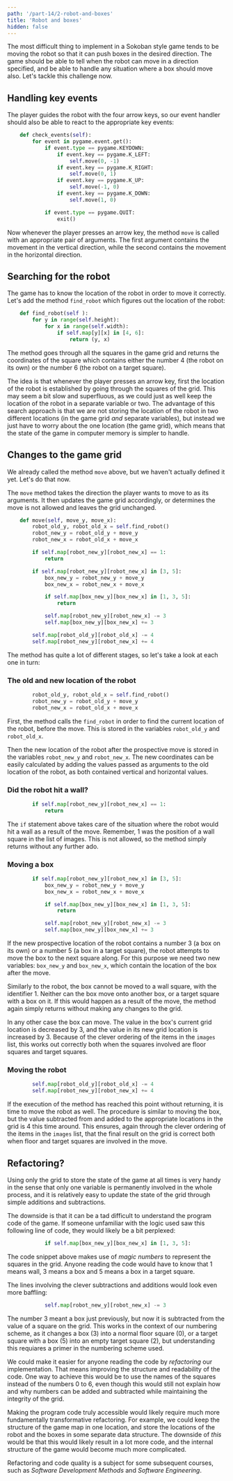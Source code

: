 ```yaml
---
path: '/part-14/2-robot-and-boxes'
title: 'Robot and boxes'
hidden: false
---
```


The most difficult thing to implement in a Sokoban style game tends to be moving the robot so that it can push boxes in the desired direction. The game should be able to tell when the robot can move in a direction specified, and be able to handle any situation where a box should move also. Let's tackle this challenge now.

## Handling key events

The player guides the robot with the four arrow keys, so our event handler should also be able to react to the appropriate key events:

```python
    def check_events(self):
        for event in pygame.event.get():
            if event.type == pygame.KEYDOWN:
                if event.key == pygame.K_LEFT:
                    self.move(0, -1)
                if event.key == pygame.K_RIGHT:
                    self.move(0, 1)
                if event.key == pygame.K_UP:
                    self.move(-1, 0)
                if event.key == pygame.K_DOWN:
                    self.move(1, 0)

            if event.type == pygame.QUIT:
                exit()
```

Now whenever the player presses an arrow key, the method `move` is called with an appropriate pair of arguments. The first argument contains the movement in the vertical direction, while the second contains the movement in the horizontal direction.

## Searching for the robot

The game has to know the location of the robot in order to move it correctly. Let's add the method `find_robot` which figures out the location of the robot:

```python
    def find_robot(self ):
        for y in range(self.height):
            for x in range(self.width):
                if self.map[y][x] in [4, 6]:
                    return (y, x)
```

The method goes through all the squares in the game grid and returns the coordinates of the square which contains either the number 4 (the robot on its own) or the number 6 (the robot on a target square).

The idea is that whenever the player presses an arrow key, first the location of the robot is established by going through the squares of the grid. This may seem a bit slow and superfluous, as we could just as well keep the location of the robot in a separate variable or two. The advantage of this search approach is that we are not storing the location of the robot in two different locations (in the game grid _and_ separate variables), but instead we just have to worry about the one location (the game grid), which means that the state of the game in computer memory is simpler to handle.

## Changes to the game grid

We already called the method `move` above, but we haven't actually defined it yet. Let's do that now.

The `move` method takes the direction the player wants to move to as its arguments. It then updates the game grid accordingly, or determines the move is not allowed and leaves the grid unchanged.

```python
    def move(self, move_y, move_x):
        robot_old_y, robot_old_x = self.find_robot() 
        robot_new_y = robot_old_y + move_y
        robot_new_x = robot_old_x + move_x

        if self.map[robot_new_y][robot_new_x] == 1:
            return

        if self.map[robot_new_y][robot_new_x] in [3, 5]:
            box_new_y = robot_new_y + move_y
            box_new_x = robot_new_x + move_x

            if self.map[box_new_y][box_new_x] in [1, 3, 5]:
                return

            self.map[robot_new_y][robot_new_x] -= 3
            self.map[box_new_y][box_new_x] += 3

        self.map[robot_old_y][robot_old_x] -= 4
        self.map[robot_new_y][robot_new_x] += 4
```

The method has quite a lot of different stages, so let's take a look at each one in turn:

### The old and new location of the robot

```python
        robot_old_y, robot_old_x = self.find_robot() 
        robot_new_y = robot_old_y + move_y
        robot_new_x = robot_old_x + move_x
```

First, the method calls the `find_robot` in order to find the current location of the robot, before the move. This is stored in the variables `robot_old_y` and `robot_old_x`.

Then the new location of the robot after the prospective move is stored in the variables `robot_new_y` and `robot_new_x`. The new coordinates can be easily calculated by adding the values passed as arguments to the old location of the robot, as both contained vertical and horizontal values.

### Did the robot hit a wall?

```python
        if self.map[robot_new_y][robot_new_x] == 1:
            return
```

The `if` statement above takes care of the situation where the robot would hit a wall as a result of the move. Remember, 1 was the position of a wall square in the list of images. This is not allowed, so the method simply returns without any further ado.

### Moving a box

```python
        if self.map[robot_new_y][robot_new_x] in [3, 5]:
            box_new_y = robot_new_y + move_y
            box_new_x = robot_new_x + move_x

            if self.map[box_new_y][box_new_x] in [1, 3, 5]:
                return

            self.map[robot_new_y][robot_new_x] -= 3
            self.map[box_new_y][box_new_x] += 3
```

If the new prospective location of the robot contains a number 3 (a box on its own) or a number 5 (a box in a target square), the robot attempts to move the box to the next square along. For this purpose we need two new variables: `box_new_y` and `box_new_x`, which contain the location of the box after the move.

Similarly to the robot, the box cannot be moved to a wall square, with the identifier 1. Neither can the box move onto another box, or a target square with a box on it. If this would happen as a result of the move, the method again simply returns without making any changes to the grid.

In any other case the box can move. The value in the box's current grid location is decreased by 3, and the value in its new grid location is increased by 3. Because of the clever ordering of the items in the `images` list, this works out correctly both when the squares involved are floor squares and target squares.

### Moving the robot

```python
        self.map[robot_old_y][robot_old_x] -= 4
        self.map[robot_new_y][robot_new_x] += 4
```

If the execution of the method has reached this point without returning, it is time to move the robot as well. The procedure is similar to moving the box, but the value subtracted from and added to the appropriate locations in the grid is 4 this time around. This ensures, again through the clever ordering of the items in the `images` list, that the final result on the grid is correct both when floor and target squares are involved in the move.

## Refactoring?

Using only the grid to store the state of the game at all times is very handy in the sense that only one variable is permanently involved in the whole process, and it is relatively easy to update the state of the grid through simple additions and subtractions.

The downside is that it can be a tad difficult to understand the program code of the game. If someone unfamiliar with the logic used saw this following line of code, they would likely be a bit perplexed:

```python
            if self.map[box_new_y][box_new_x] in [1, 3, 5]:
```

The code snippet above makes use of _magic numbers_ to represent the squares in the grid. Anyone reading the code would have to know that 1 means wall, 3 means a box and 5 means a box in a target square.

The lines involving the clever subtractions and additions would look even more baffling:

```python
            self.map[robot_new_y][robot_new_x] -= 3
```

The number 3 meant a box just previously, but now it is subtracted from the value of a square on the grid. This works in the context of our numbering scheme, as it changes a box (3) into a normal floor square (0), or a target square with a box (5) into an empty target square (2), but understanding this requiares a primer in the numbering scheme used.

We could make it easier for anyone reading the code by _refactoring_ our implementation. That means improving the structure and readability of the code. One way to achieve this would be to use the names of the squares instead of the numbers 0 to 6, even though this would still not explain how and why numbers can be added and subtracted while maintaining the integrity of the grid. 

Making the program code truly accessible would likely require much more fundamentally transformative refactoring. For example, we could keep the structure of the game map in one location, and store the locations of the robot and the boxes in some separate data structure. The downside of _this_ would be that this would likely result in a lot more code, and the internal structure of the game would become much more complicated.

Refactoring and code quality is a subject for some subsequent courses, such as _Software Development Methods_ and _Software Engineering_.

